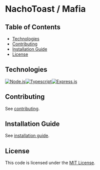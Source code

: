 # NachoToast / Mafia <!-- omit in toc -->

## Table of Contents <!-- omit in toc -->

- [Technologies](#technologies)
- [Contributing](#contributing)
- [Installation Guide](#installation-guide)
- [License](#license)

## Technologies

<div style="display: flex">

  <a href="https://nodejs.org/">
    <img alt="Node.js" src="https://img.shields.io/badge/Node.js-43853D?style=for-the-badge&logo=node.js&logoColor=white" />
  </a>

  <a href="https://www.typescriptlang.org/">
    <img alt="Typescript" src="https://img.shields.io/badge/TypeScript-007ACC?style=for-the-badge&logo=typescript&logoColor=white" />
  </a>

  <a href="https://expressjs.com/">
    <img alt="Express.js" src="https://img.shields.io/badge/express.js-%23404d59.svg?style=for-the-badge&logo=express&logoColor=%2361DAFB" />
  </a>

</div>

## Contributing

See [contributing](.github/CONTRIBUTING.md).


## Installation Guide

See [installation guide](.github/INSTALLATION.md).

## License

This code is licensed under the [MIT License](LICENSE).
